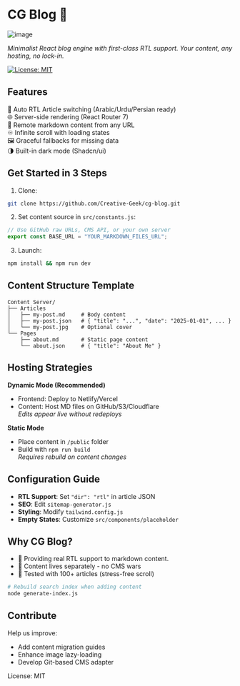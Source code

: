 # CG Blog :art:  

![image](https://github.com/user-attachments/assets/819fe6a2-05bc-4303-aeca-72d766d337ac)

_Minimalist React blog engine with first-class RTL support. Your content, any hosting, no lock-in._

[![License: MIT](https://img.shields.io/badge/License-MIT-blue.svg)](https://opensource.org/licenses/MIT)

## Features  
🔁 Auto RTL Article switching (Arabic/Urdu/Persian ready)  
🌐 Server-side rendering (React Router 7)  
📡 Remote markdown content from any URL  
♾️ Infinite scroll with loading states  
🖼️ Graceful fallbacks for missing data  
🌗 Built-in dark mode (Shadcn/ui)  

## Get Started in 3 Steps  
1. Clone:  
```bash
git clone https://github.com/Creative-Geek/cg-blog.git
```

2. Set content source in `src/constants.js`:  
```js
// Use GitHub raw URLs, CMS API, or your own server
export const BASE_URL = "YOUR_MARKDOWN_FILES_URL";
```

3. Launch:  
```bash
npm install && npm run dev
```

## Content Structure Template  
```tree
Content Server/
├── Articles
│   ├── my-post.md     # Body content
│   ├── my-post.json   # { "title": "...", "date": "2025-01-01", ... }
│   └── my-post.jpg    # Optional cover
└── Pages
    ├── about.md       # Static page content
    └── about.json     # { "title": "About Me" }
```

## Hosting Strategies  
**Dynamic Mode (Recommended)**  
- Frontend: Deploy to Netlify/Vercel  
- Content: Host MD files on GitHub/S3/Cloudflare  
*Edits appear live without redeploys*

**Static Mode**  
- Place content in `/public` folder  
- Build with `npm run build`  
*Requires rebuild on content changes*

## Configuration Guide  
- **RTL Support**: Set `"dir": "rtl"` in article JSON  
- **SEO**: Edit `sitemap-generator.js`  
- **Styling**: Modify `tailwind.config.js`  
- **Empty States**: Customize `src/components/placeholder`

## Why CG Blog?  
- 🕋 Providing real RTL support to markdown content.  
- 🚀 Content lives separately - no CMS wars
- 🧩 Tested with 100+ articles (stress-free scroll)  

```bash
# Rebuild search index when adding content
node generate-index.js
```

## Contribute  
Help us improve:  
- Add content migration guides  
- Enhance image lazy-loading  
- Develop Git-based CMS adapter  

License: MIT  

